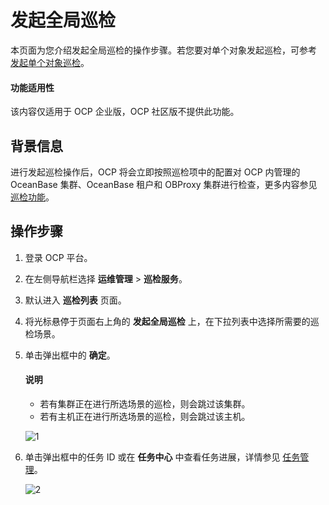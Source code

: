 # 发起全局巡检

本页面为您介绍发起全局巡检的操作步骤。若您要对单个对象发起巡检，可参考 [发起单个对象巡检](../400.initate-a-inspection/100.initate-single-inspection.md)。

<main id="notice" type='notice'>
<h4>功能适用性</h4>
<p>该内容仅适用于 OCP 企业版，OCP 社区版不提供此功能。</p>

## 背景信息

进行发起巡检操作后，OCP 将会立即按照巡检项中的配置对 OCP 内管理的 OceanBase 集群、OceanBase 租户和 OBProxy 集群进行检查，更多内容参见 [巡检功能](../100.inspection-management.md)。

## 操作步骤

1. 登录 OCP 平台。

2. 在左侧导航栏选择 **运维管理** > **巡检服务**。

3. 默认进入 **巡检列表** 页面。

4. 将光标悬停于页面右上角的 **发起全局巡检** 上，在下拉列表中选择所需要的巡检场景。

5. 单击弹出框中的 **确定**。

   <main id="notice" type='explain'>
    <h4>说明</h4>
    <ul>
    <li>若有集群正在进行所选场景的巡检，则会跳过该集群。</li>
    <li>若有主机正在进行所选场景的巡检，则会跳过该主机。</li>
    </ul>
   </main>

   ![1](https://obbusiness-private.oss-cn-shanghai.aliyuncs.com/doc/img/ocp/401/%E5%85%A8%E5%B1%80%E5%B7%A1%E6%A3%801.png)

6. 单击弹出框中的任务 ID 或在 **任务中心** 中查看任务进展，详情参见 [任务管理](../../1600.system-management-features/100.manage-tasks.md)。

   ![2](https://obbusiness-private.oss-cn-shanghai.aliyuncs.com/doc/img/ocp/401/%E5%8F%91%E8%B5%B7%E5%85%A8%E5%B1%80%E5%B7%A1%E6%A3%801.png)
